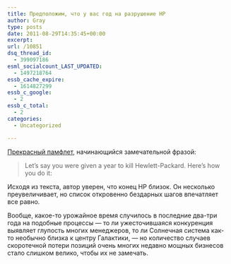 ```yaml
---
title: Предположим, что у вас год на разрушение HP
author: Gray
type: posts
date: 2011-08-29T14:35:45+00:00
excerpt:
url: /10851
dsq_thread_id:
  - 399097186
esml_socialcount_LAST_UPDATED:
  - 1497218764
essb_cache_expire:
  - 1614827299
essb_c_google:
  - 2
essb_c_total:
  - 2
categories:
  - Uncategorized

---
```








[Прекрасный памфлет][1], начинающийся замечательной фразой:

> Let&#8217;s say you were given a year to kill Hewlett-Packard. Here&#8217;s how you do it:

Исходя из текста, автор уверен, что конец HP близок. Он несколько преувеличивает, но список откровенно бездарных шагов впечатляет все равно.

Вообще, какое-то урожайное время случилось в последние два-три года на подобные процессы — то ли ужесточившаяся конкуренция выявляет глупость многих менеджеров, то ли Солнечная система как-то необычно близка к центру Галактики, — но количество случаев скоротечной потери позиций очень многих недавно мощных бизнесов стало слишком велико, чтобы их не замечать.

 [1]: http://online.wsj.com/article/SB10001424053111904787404576535211589514334.html